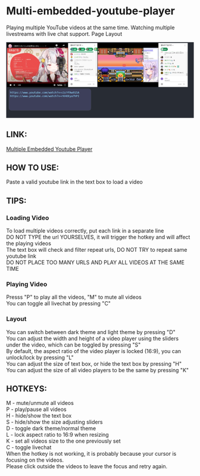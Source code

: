# Multi-embedded-youtube-player
Playing multiple YouTube videos at the same time. Watching multiple livestreams with live chat support.
Page Layout<br>

![layout](sample.PNG)

## LINK:<br>
<a href="https://kkchengaf.github.io/Multi-embedded-youtube-player/">Multiple Embedded Youtube Player</a>

## HOW TO USE:
Paste a valid youtube link in the text box to load a video<br>

## TIPS:
### Loading Video
To load multiple videos correctly, put each link in a separate line<br>
DO NOT TYPE the url YOURSELVES, it will trigger the hotkey and will affect the playing videos<br>
The text box will check and filter repeat urls, DO NOT TRY to repeat same youtube link <br>
DO NOT PLACE TOO MANY URLS AND PLAY ALL VIDEOS AT THE SAME TIME<br>
### Playing Video
Presss "P" to play all the videos, "M" to mute all videos<br>
You can toggle all livechat by pressing "C"

### Layout
You can switch between dark theme and light theme by pressing "D"<br>
You can adjust the width and height of a video player using the sliders under the video, which can be toggled by pressing "S"<br>
By default, the aspect ratio of the video player is locked (16:9), you can unlock/lock by pressing "L"<br>
You can adjust the size of text box, or hide the text box by pressing "H"<br>
You can adjust the size of all video players to be the same by pressing "K"<br>


## HOTKEYS:<br>
M - mute/unmute all videos<br>
P - play/pause all videos<br>
H - hide/show the text box<br>
S - hide/show the size adjusting sliders<br>
D - toggle dark theme/normal theme<br>
L - lock aspect ratio to 16:9 when resizing<br>
K - set all videos size to the one previously set<br>
C - toggle livechat<br>
When the hotkey is not working, it is probably because your cursor is focusing on the videos. <br>
Please click outside the videos to leave the focus and retry again. <br>
